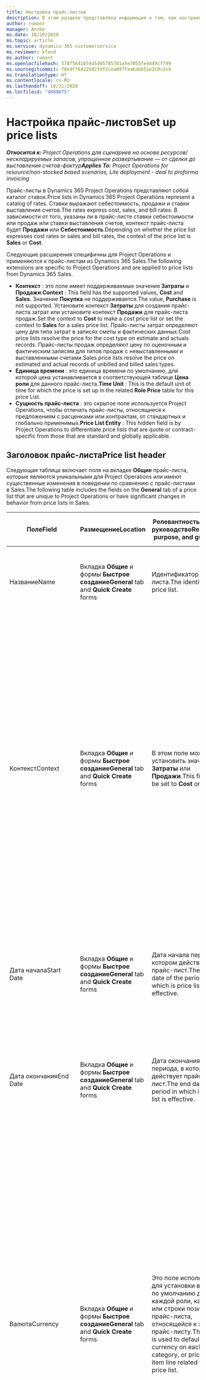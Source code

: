 ```yaml
---
title: Настройка прайс-листов
description: В этом разделе представлена информация о том, как настраивать прайс-листы себестоимости и продаж.
author: rumant
manager: Annbe
ms.date: 10/20/2020
ms.topic: article
ms.service: dynamics-365-customerservice
ms.reviewer: kfend
ms.author: rumant
ms.openlocfilehash: 578f5641659a5d05785781afe7055fe4449cf799
ms.sourcegitcommit: f8edff6422b82fdf2cea897faa6abb51e2c0c3c8
ms.translationtype: HT
ms.contentlocale: ru-RU
ms.lasthandoff: 10/21/2020
ms.locfileid: "4088075"
---
```

# <a name="set-up-price-lists"></a><span data-ttu-id="aff76-103">Настройка прайс-листов</span><span class="sxs-lookup"><span data-stu-id="aff76-103">Set up price lists</span></span>

<span data-ttu-id="aff76-104">_**Относится к:** Project Operations для сценариев на основе ресурсов/нескладируемых запасов, упрощенное развертывание — от сделки до выставления счетов-фактур_</span><span class="sxs-lookup"><span data-stu-id="aff76-104">_**Applies To:** Project Operations for resource/non-stocked based scenarios, Lite deployment - deal to proforma invoicing_</span></span>

<span data-ttu-id="aff76-105">Прайс-листы в Dynamics 365 Project Operations представляют собой каталог ставок.</span><span class="sxs-lookup"><span data-stu-id="aff76-105">Price lists in Dynamics 365 Project Operations represent a catalog of rates.</span></span> <span data-ttu-id="aff76-106">Ставки выражают себестоимость, продажи и ставки выставления счетов.</span><span class="sxs-lookup"><span data-stu-id="aff76-106">The rates express cost, sales, and bill rates.</span></span> <span data-ttu-id="aff76-107">В зависимости от того, указаны ли в прайс-листе ставки себестоимости или продаж или ставки выставления счетов, контекст прайс-листа будет **Продажи** или **Себестоимость**.</span><span class="sxs-lookup"><span data-stu-id="aff76-107">Depending on whether the price list expresses cost rates or sales and bill rates, the context of the price list is **Sales** or **Cost**.</span></span>

<span data-ttu-id="aff76-108">Следующие расширения специфичны для Project Operations и применяются к прайс-листам из Dynamics 365 Sales.</span><span class="sxs-lookup"><span data-stu-id="aff76-108">The following extensions are specific to Project Operations and are applied to price lists from Dynamics 365 Sales.</span></span>

- <span data-ttu-id="aff76-109">**Контекст** : это поле имеет поддерживаемые значения **Затраты** и **Продажи**.</span><span class="sxs-lookup"><span data-stu-id="aff76-109">**Context** : This field has the supported values, **Cost** and **Sales**.</span></span> <span data-ttu-id="aff76-110">Значение **Покупка** не поддерживается.</span><span class="sxs-lookup"><span data-stu-id="aff76-110">The value, **Purchase** is not supported.</span></span> <span data-ttu-id="aff76-111">Установите контекст **Затраты** для создания прайс-листа затрат или установите контекст **Продажи** для прайс-листа продаж.</span><span class="sxs-lookup"><span data-stu-id="aff76-111">Set the context to **Cost** to make a cost price list or set the context to **Sales** for a sales price list.</span></span> <span data-ttu-id="aff76-112">Прайс-листы затрат определяют цену для типа затрат в записях сметы и фактических данных.</span><span class="sxs-lookup"><span data-stu-id="aff76-112">Cost price lists resolve the price for the cost type on estimate and actuals records.</span></span> <span data-ttu-id="aff76-113">Прайс-листы продаж определяют цену по оценочным и фактическим записям для типов продаж с невыставленными и выставленными счетами.</span><span class="sxs-lookup"><span data-stu-id="aff76-113">Sales price lists resolve the price on estimated and actual records of unbilled and billed sales types.</span></span>
- <span data-ttu-id="aff76-114">**Единица времени** : это единица времени по умолчанию, для которой цена устанавливается в соответствующей таблице **Цена роли** для данного прайс-листа.</span><span class="sxs-lookup"><span data-stu-id="aff76-114">**Time Unit** : This is the default unit of time for which the price is set up in the related **Role Price** table for this price List.</span></span>
- <span data-ttu-id="aff76-115">**Сущность прайс-листа** : это скрытое поле используется Project Operations, чтобы отличать прайс-листы, относящиеся к предложениям с расценками или контрактам, от стандартных и глобально применимых.</span><span class="sxs-lookup"><span data-stu-id="aff76-115">**Price List Entity** : This  hidden field is by Project Operations to differentiate price lists that are quote or contract-specific from those that are standard and globally applicable.</span></span>

## <a name="price-list-header"></a><span data-ttu-id="aff76-116">Заголовок прайс-листа</span><span class="sxs-lookup"><span data-stu-id="aff76-116">Price list header</span></span>

<span data-ttu-id="aff76-117">Следующая таблица включает поля на вкладке **Общие** прайс-листа, которые являются уникальными для Project Operations или имеют существенные изменения в поведении по сравнению с прайс-листами в Sales.</span><span class="sxs-lookup"><span data-stu-id="aff76-117">The following table includes the fields on the **General** tab of a price list that are unique to Project Operations or have significant changes in behavior from price lists in Sales.</span></span>

| <span data-ttu-id="aff76-118">Поле</span><span class="sxs-lookup"><span data-stu-id="aff76-118">Field</span></span> | <span data-ttu-id="aff76-119">Размещение</span><span class="sxs-lookup"><span data-stu-id="aff76-119">Location</span></span> | <span data-ttu-id="aff76-120">Релевантность, цель и руководство</span><span class="sxs-lookup"><span data-stu-id="aff76-120">Relevance, purpose, and guidance</span></span> | <span data-ttu-id="aff76-121">Воздействие на последующие элементы</span><span class="sxs-lookup"><span data-stu-id="aff76-121">Downstream impact</span></span> |
| --- | --- | --- | --- |
| <span data-ttu-id="aff76-122">Название</span><span class="sxs-lookup"><span data-stu-id="aff76-122">Name</span></span> | <span data-ttu-id="aff76-123">Вкладка **Общие** и формы **Быстрое создание**</span><span class="sxs-lookup"><span data-stu-id="aff76-123">**General** tab and **Quick Create** forms</span></span> | <span data-ttu-id="aff76-124">Идентификатор прайс-листа.</span><span class="sxs-lookup"><span data-stu-id="aff76-124">The identity of the price list.</span></span> | <span data-ttu-id="aff76-125">Прайс-лист отображается с этим значением на всех страницах списка и в раскрывающихся списках.</span><span class="sxs-lookup"><span data-stu-id="aff76-125">The price list is shown with this value on all list pages and drop-down options.</span></span>|
| <span data-ttu-id="aff76-126">Контекст</span><span class="sxs-lookup"><span data-stu-id="aff76-126">Context</span></span> | <span data-ttu-id="aff76-127">Вкладка **Общие** и формы **Быстрое создание**</span><span class="sxs-lookup"><span data-stu-id="aff76-127">**General** tab and **Quick Create** forms</span></span> | <span data-ttu-id="aff76-128">В этом поле можно установить значение **Затраты** или **Продажи**.</span><span class="sxs-lookup"><span data-stu-id="aff76-128">This field can be set to **Cost** or **Sales**.</span></span> | <span data-ttu-id="aff76-129">Прайс-лист, в котором задано значение **Затраты** , используется для поиска сметы затрат и фактических затрат.</span><span class="sxs-lookup"><span data-stu-id="aff76-129">A price list set to **Cost** is used to look up the price for cost estimates and cost actuals.</span></span> <span data-ttu-id="aff76-130">Прайс-лист, в котором задано значение **Продажи** , используется для поиска сметы продаж и фактических продаж.</span><span class="sxs-lookup"><span data-stu-id="aff76-130">A price list set to **Sales** is used to look up the price for sales estimates and sales actuals.</span></span> <span data-ttu-id="aff76-131">Только прайс-листы, для которых задан контекст **Продажи** , могут быть прикреплены к прайс-листам по проекту для клиентов, предложениям с расценками по проектам и контрактам по проектам.</span><span class="sxs-lookup"><span data-stu-id="aff76-131">Only price lists that have the context set to **Sales** can be attached to project price lists for customers, project quotes, and project contracts.</span></span> |
| <span data-ttu-id="aff76-132">Дата начала</span><span class="sxs-lookup"><span data-stu-id="aff76-132">Start Date</span></span> | <span data-ttu-id="aff76-133">Вкладка **Общие** и формы **Быстрое создание**</span><span class="sxs-lookup"><span data-stu-id="aff76-133">**General** tab and **Quick Create** forms</span></span> | <span data-ttu-id="aff76-134">Дата начала периода, в котором действует прайс-лист.</span><span class="sxs-lookup"><span data-stu-id="aff76-134">The start date of the period in which is price list is effective.</span></span> | <span data-ttu-id="aff76-135">С полем **Дата окончания** это поле используется для определения того, какой прайс-лист применим для определенной оценки или фактической строки.</span><span class="sxs-lookup"><span data-stu-id="aff76-135">With the **End Date** field, this field is used to determine which price list is applicable for a certain estimate or actual line.</span></span> |
| <span data-ttu-id="aff76-136">Дата окончания</span><span class="sxs-lookup"><span data-stu-id="aff76-136">End Date</span></span> | <span data-ttu-id="aff76-137">Вкладка **Общие** и формы **Быстрое создание**</span><span class="sxs-lookup"><span data-stu-id="aff76-137">**General** tab and **Quick Create** forms</span></span> | <span data-ttu-id="aff76-138">Дата окончания периода, в котором действует прайс-лист.</span><span class="sxs-lookup"><span data-stu-id="aff76-138">The end date of the period in which is price list is effective.</span></span> | <span data-ttu-id="aff76-139">С полем **Дата начала** это поле используется для определения того, какой прайс-лист применим для определенной оценки или фактической строки.</span><span class="sxs-lookup"><span data-stu-id="aff76-139">With the **Start Date** field, this field is used to determine which price list is applicable for a certain estimate or actual line.</span></span> |
| <span data-ttu-id="aff76-140">Валюта</span><span class="sxs-lookup"><span data-stu-id="aff76-140">Currency</span></span> | <span data-ttu-id="aff76-141">Вкладка **Общие** и формы **Быстрое создание**</span><span class="sxs-lookup"><span data-stu-id="aff76-141">**General** tab and **Quick Create** forms</span></span> | <span data-ttu-id="aff76-142">Это поле используется для установки валюты по умолчанию для каждой роли, категории или строки позиции прайс-листа, относящейся к этому прайс-листу.</span><span class="sxs-lookup"><span data-stu-id="aff76-142">This field is used to default the currency on each role, category, or price list item line related to this price list.</span></span> | <span data-ttu-id="aff76-143">В прайс-листах **Продажи** роли, категории или строки позиций прайс-листа не могут быть созданы ни в какой валюте, кроме этой валюты.</span><span class="sxs-lookup"><span data-stu-id="aff76-143">On **Sales** price lists, roles, categories, or price list item lines can't be created in any currency other than this currency.</span></span> <span data-ttu-id="aff76-144">В прайс-листах **Затраты** вы можете создать строку цены роли в любой валюте.</span><span class="sxs-lookup"><span data-stu-id="aff76-144">On **Cost** price lists, you can create a role price line in any currency.</span></span> <span data-ttu-id="aff76-145">Валюта, определенная здесь, используется по умолчанию.</span><span class="sxs-lookup"><span data-stu-id="aff76-145">The currency defined here is used as a default.</span></span> <span data-ttu-id="aff76-146">Настройка пользователя, связанная с ценами ролей, может переопределить это значение, чтобы разрешить настройку ставки оплаты труда в любой валюте.</span><span class="sxs-lookup"><span data-stu-id="aff76-146">The user setup that is related role prices can override this value to enable labor cost rate setup in any currency.</span></span> <span data-ttu-id="aff76-147">Ставки затрат по категориям и затраты позиций прайс-листа могут быть установлены только в валюте, определенной здесь.</span><span class="sxs-lookup"><span data-stu-id="aff76-147">Category cost rates and price list item costs can be set up only in the currency defined here.</span></span> |
| <span data-ttu-id="aff76-148">Единица времени</span><span class="sxs-lookup"><span data-stu-id="aff76-148">Time Unit</span></span> | <span data-ttu-id="aff76-149">Вкладка **Общие** и формы **Быстрое создание**</span><span class="sxs-lookup"><span data-stu-id="aff76-149">**General** tab and **Quick Create** forms</span></span> | <span data-ttu-id="aff76-150">Это поле используется для установки единицы времени по умолчанию для каждой строки роли, относящейся к этому прайс-листу.</span><span class="sxs-lookup"><span data-stu-id="aff76-150">This field is used to default the time unit on each role line related to this price list.</span></span> | <span data-ttu-id="aff76-151">Значение этого поля используется только при настройке цены связанной роли.</span><span class="sxs-lookup"><span data-stu-id="aff76-151">This field value is only used on related role price setup.</span></span> <span data-ttu-id="aff76-152">В прайс-листах **Затраты** и **Продажи** вы можете создать строку цены роли в любой единице времени.</span><span class="sxs-lookup"><span data-stu-id="aff76-152">On **Cost** and **Sales** price lists, you can create a role price line in any unit of time.</span></span> <span data-ttu-id="aff76-153">Единица времени, определенная здесь, используется по умолчанию.</span><span class="sxs-lookup"><span data-stu-id="aff76-153">The time unit defined here is used as a default.</span></span> <span data-ttu-id="aff76-154">Настройка пользователя, связанная с ценами ролей, может переопределить это значение, чтобы разрешить настройку ставки оплаты труда и ставки выставления счетов в любой единице времени.</span><span class="sxs-lookup"><span data-stu-id="aff76-154">The user setup related role prices can override this value to enable labor cost and bill rate setup in any unit of time.</span></span> |
| <span data-ttu-id="aff76-155">Описание:</span><span class="sxs-lookup"><span data-stu-id="aff76-155">Description</span></span> | <span data-ttu-id="aff76-156">Вкладка **Общие** и формы **Быстрое создание**</span><span class="sxs-lookup"><span data-stu-id="aff76-156">**General** tab and **Quick Create** forms</span></span> | <span data-ttu-id="aff76-157">Это текстовое поле позволяет вам предоставить многострочное описание прайс-листа.</span><span class="sxs-lookup"><span data-stu-id="aff76-157">This text field allows you to provide a multi-line description of the price list.</span></span> | <span data-ttu-id="aff76-158">Это поле отображается в **Связанных** представлениях прайс-листа в различных сущностях, у которых есть связанные прайс-листы.</span><span class="sxs-lookup"><span data-stu-id="aff76-158">This field is shown in the **Associated** views on the price list in various entities that have related price lists.</span></span> |
